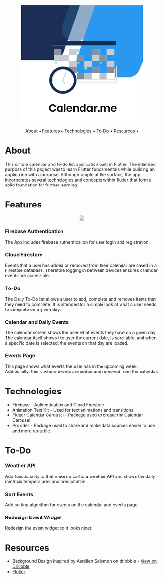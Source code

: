 <p align='center'>
  <img src='assets/images/Calendar.Me.PNG' alt='Calendar.me Logo'>
</p>
<p align='center'>
  <a href='#About'>About</a>  • 
  <a href='#Features'>Features</a>  • 
  <a href='#Technologies'>Technologies</a>  •
  <a href='#To-Do'>To-Do</a>  • 
   <a href='#Resources'>Resources</a>  • 
</p>  

# About
This simple calendar and to-do list application built in Flutter. The intended purpose of this project was to learn Flutter fundamentals while building an application with a purpose. Although simple at the surface, the app incorporates several technologies and concepts within flutter that form a solid foundation for further learning.

# Features
<p align='center'>
<img src='assets/images/calendarme.gif' height='350px' width='auto'>
</p>

### Firebase Authentication
The App includes firebase authentication for user login and registration.

### Cloud Firestore
Events that a user has added or removed from their calendar are saved in a Firestore database. Therefore logging in between devices ensures calendar events are accessible.

### To-Do
The Daily To-Do list allows a user to add, complete and removes items that they need to complete. It is intended for a simple look at what a user needs to complete on a given day.

### Calendar and Daily Events
The calendar screen shows the user what events they have on a given day. The calendar itself shows the user the current date, is scrollable, and when a specific date is selected, the events on that day are loaded.

### Events Page
This page shows what events the user has in the upcoming week. Additionally, this is where events are added and removed from the calendar. 

# Technologies 
* Firebase - Authentication and Cloud Firestore
* Animation Text Kit - Used for text animations and transitions
* Flutter Calendar Carousel - Package used to create the Calendar Carousel
* Provider - Package used to share and make data sources easier to use and more reusable.

# To-Do
### Weather API
Add functionality to that makes a call to a weather API and shows the daily min/max temperatures and precipitation. 

### Sort Events
Add sorting algorithm for events on the calendar and events page.

### Redesign Event Widget
Redesign the event widget so it looks nicer.

# Resources
* Background Design Inspired by Aurélien Salomon on dribbble - <a href='https://dribbble.com/shots/11222666-Android-Flutter-Reward-App-Login-Feed'> View on Dribbble</a>
* <a href='https://flutter.dev/'>Flutter</a> 
